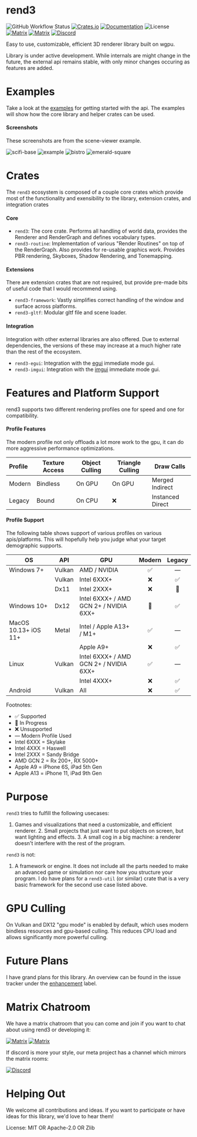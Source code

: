 # rend3

![GitHub Workflow Status](https://img.shields.io/github/workflow/status/BVE-Reborn/rend3/CI)
[![Crates.io](https://img.shields.io/crates/v/rend3)](https://crates.io/crates/rend3)
[![Documentation](https://docs.rs/rend3/badge.svg)](https://docs.rs/rend3)
![License](https://img.shields.io/crates/l/rend3)
[![Matrix](https://img.shields.io/static/v1?label=rend3%20dev&message=%23rend3&color=blueviolet&logo=matrix)](https://matrix.to/#/#rend3:matrix.org)
[![Matrix](https://img.shields.io/static/v1?label=rend3%20users&message=%23rend3-users&color=blueviolet&logo=matrix)](https://matrix.to/#/#rend3-users:matrix.org)
[![Discord](https://img.shields.io/discord/451037457475960852?color=7289DA&label=discord)](https://discord.gg/mjxXTVzaDg)


Easy to use, customizable, efficient 3D renderer library built on wgpu.

Library is under active development. While internals are might change in the
future, the external api remains stable, with only minor changes occuring as
features are added.

# Examples

Take a look at the [examples] for getting started with the api. The examples
will show how the core library and helper crates can be used.

[examples]: https://github.com/BVE-Reborn/rend3/tree/trunk/examples

#### Screenshots

These screenshots are from the scene-viewer example.

![scifi-base](https://raw.githubusercontent.com/BVE-Reborn/rend3/trunk/examples/scene-viewer/scifi-base.jpg)
![example](https://raw.githubusercontent.com/BVE-Reborn/rend3/trunk/examples/scene-viewer/screenshot.jpg)
![bistro](https://raw.githubusercontent.com/BVE-Reborn/rend3/trunk/examples/scene-viewer/bistro.jpg)
![emerald-square](https://raw.githubusercontent.com/BVE-Reborn/rend3/trunk/examples/scene-viewer/emerald-square.jpg)

# Crates

The `rend3` ecosystem is composed of a couple core crates which provide most
of the functionality and exensibility to the library, extension crates, and
integration crates

#### Core

- `rend3`: The core crate. Performs all handling of world data, provides the
  Renderer and RenderGraph and defines vocabulary types.
- `rend3-routine`: Implementation of various "Render Routines" on top of the
  RenderGraph. Also provides for re-usable graphics work. Provides PBR
  rendering, Skyboxes, Shadow Rendering, and Tonemapping.

#### Extensions

There are extension crates that are not required, but provide pre-made bits
of useful code that I would recommend using.

- `rend3-framework`: Vastly simplifies correct handling of the window and
  surface across platforms.
- `rend3-gltf`: Modular gltf file and scene loader.

#### Integration

Integration with other external libraries are also offered. Due to external
dependencies, the versions of these may increase at a much higher rate than
the rest of the ecosystem.

- `rend3-egui`: Integration with the [egui](https://github.com/emilk/egui)
  immediate mode gui.
- `rend3-imgui`: Integration with the [imgui](https://github.com/ocornut/imgui)
  immediate mode gui.

# Features and Platform Support

rend3 supports two different rendering profiles one for speed and one for
compatibility.

#### Profile Features

The modern profile not only offloads a lot more work to the gpu, it can do more
aggressive performance optimizations.

| Profile  | Texture Access | Object Culling | Triangle Culling | Draw Calls          |
|:---------|----------------|----------------|------------------|---------------------|
| Modern   | Bindless       | On GPU         | On GPU           | Merged Indirect     |
| Legacy   | Bound          | On CPU         | ❌                | Instanced Direct    |

#### Profile Support

The following table shows support of various profiles on various apis/platforms. This will
hopefully help you judge what your target demographic supports.

| OS                   | API    | GPU                                        | Modern | Legacy |
|----------------------|--------|--------------------------------------------|:------:|:------:|
| Windows 7+           | Vulkan | AMD / NVIDIA                               | ✅    | —       |
|                      | Vulkan | Intel 6XXX+                                | ❌      | ✅     |
|                      | Dx11   | Intel 2XXX+                                | ❌      | 🚧     |
| Windows 10+          | Dx12   | Intel 6XXX+ / AMD GCN 2+ / NVIDIA 6XX+     | 🚧    | ✅     |
| MacOS 10.13+ iOS 11+ | Metal  | Intel / Apple A13+ / M1+                   | ✅    | —       |
|                      |        | Apple A9+                                  | ❌      | ✅     |
| Linux                | Vulkan | Intel 6XXX+ / AMD GCN 2+  / NVIDIA 6XX+    | ✅    | —       |
|                      |        | Intel 4XXX+                                | ❌      | ✅     |
| Android              | Vulkan | All                                        | ❌      | ✅     |

Footnotes:
- ✅ Supported
- 🚧 In Progress
- ❌ Unsupported
- — Modern Profile Used
- Intel 6XXX = Skylake
- Intel 4XXX = Haswell
- Intel 2XXX = Sandy Bridge
- AMD GCN 2 = Rx 200+, RX 5000+
- Apple A9 = iPhone 6S, iPad 5th Gen
- Apple A13 = iPhone 11, iPad 9th Gen

# Purpose

`rend3` tries to fulfill the following usecases:
 1. Games and visualizations that need a customizable, and efficient
renderer.  2. Small projects that just want to put objects on screen, but
want lighting and effects.  3. A small cog in a big machine: a renderer
doesn't interfere with the rest of the program.

`rend3` is not:
 1. A framework or engine. It does not include all the parts needed to make
an advanced game or simulation nor care how you structure     your program.
I do have plans for a `rend3-util` (or similar) crate that is a very basic
framework for the second use case listed above.

# GPU Culling

On Vulkan and DX12 "gpu mode" is enabled by default, which uses modern
bindless resources and gpu-based culling. This reduces CPU load and allows
significantly more powerful culling.

# Future Plans

I have grand plans for this library. An overview can be found in the issue
tracker under the [enhancement] label.

[enhancement]: https://github.com/BVE-Reborn/rend3/labels/enhancement

# Matrix Chatroom

We have a matrix chatroom that you can come and join if you want to chat
about using rend3 or developing it:

[![Matrix](https://img.shields.io/static/v1?label=rend3%20dev&message=%23rend3&color=blueviolet&logo=matrix)](https://matrix.to/#/#rend3:matrix.org)
[![Matrix](https://img.shields.io/static/v1?label=rend3%20users&message=%23rend3-users&color=blueviolet&logo=matrix)](https://matrix.to/#/#rend3-users:matrix.org)

If discord is more your style, our meta project has a channel which mirrors
the matrix rooms:

[![Discord](https://img.shields.io/discord/451037457475960852?color=7289DA&label=discord)](https://discord.gg/mjxXTVzaDg)

# Helping Out

We welcome all contributions and ideas. If you want to participate or have
ideas for this library, we'd love to hear them!

License: MIT OR Apache-2.0 OR Zlib

